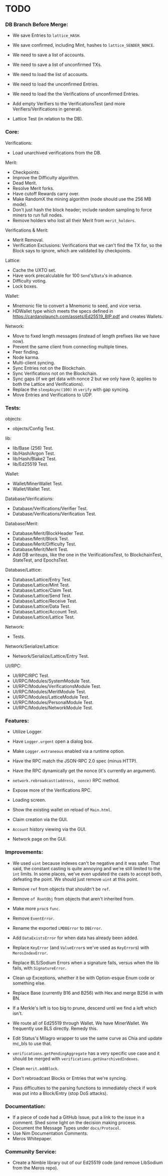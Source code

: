 # TODO

### DB Branch Before Merge:
- We save Entries to `lattice_HASH`.
- We save confirmed, including Mint, hashes to `lattice_SENDER_NONCE`.
- We need to save a list of accounts.
- We need to save a list of unconfirmed TXs.
- We need to load the list of accounts.
- We need to load the unconfirmed Entries.
- We need to load the the Verifications of unconfirmed Entries.

- Add empty Verifiers to the VerificationsTest (and more Verifiers/Verifications in general).
- Lattice Test (in relation to the DB).

### Core:
Verifications:
- Load unarchived verifications from the DB.

Merit:
- Checkpoints.
- Improve the Difficulty algorithm.
- Dead Merit.
- Resolve Merit forks.
- Have cutoff Rewards carry over.
- Make RandomX the mining algorithm (node should use the 256 MB mode).
- Don't just hash the block header; include random sampling to force miners to run full nodes.
- Remove holders who lost all their Merit from `merit_holders`.

Verifications & Merit:
- Merit Removal.
- Verification Exclusions: Verifications that we can't find the TX for, so the Block says to ignore, which are validated by checkpoints.

Lattice:
- Cache the UXTO set.
- Have work precalculable for 100 `Send`'s/`Data`'s in advance.
- Difficulty voting.
- Lock boxes.

Wallet:
- Mnemonic file to convert a Mnemonic to seed, and vice versa.
- HDWallet type which meets the specs defined in https://cardanolaunch.com/assets/Ed25519_BIP.pdf and creates Wallets.

Network:
- Move to fixed length messages (instead of length prefixes like we have now).
- Prevent the same client from connecting multiple times.
- Peer finding.
- Node karma.
- Multi-client syncing.
- Sync Entries not on the Blockchain.
- Sync Verifications not on the Blockchain.
- Sync gaps (if we get data with nonce 2 but we only have 0; applies to both the Lattice and Verifications).
- Replace the `sleepAsync(100)` in `verify` with gap syncing.
- Move Entries and Verifications to UDP.

### Tests:
objects:
- objects/Config Test.

lib:
- lib/Base (256) Test.
- lib/Hash/Argon Test.
- lib/Hash/Blake2 Test.
- lib/Ed25519 Test.

Wallet:
- Wallet/MinerWallet Test.
- Wallet/Wallet Test.

Database/Verifications:
- Database/Verifications/Verifier Test.
- Database/Verifications/Verification Test.

Database/Merit:
- Database/Merit/BlockHeader Test.
- Database/Merit/Block Test.
- Database/Merit/Difficulty Test.
- Database/Merit/Merit Test.
- Add DB writeups, like the one in the VerificationsTest, to BlockchainTest, StateTest, and EpochsTest.

Database/Lattice:
- Database/Lattice/Entry Test.
- Database/Lattice/Mint Test.
- Database/Lattice/Claim Test.
- Database/Lattice/Send Test.
- Database/Lattice/Receive Test.
- Database/Lattice/Data Test.
- Database/Lattice/Account Test.
- Database/Lattice/Lattice Test.

Network:
- Tests.

Network/Serialize/Lattice:
- Network/Serialize/Lattice/Entry Test.

UI/RPC:
- UI/RPC/RPC Test.
- UI/RPC/Modules/SystemModule Test.
- UI/RPC/Modules/VerificationsModule Test.
- UI/RPC/Modules/MeritModule Test.
- UI/RPC/Modules/LatticeModule Test.
- UI/RPC/Modules/PersonalModule Test.
- UI/RPC/Modules/NetworkModule Test.

### Features:
- Utilize Logger.
- Have `Logger.urgent` open a dialog box.
- Make `Logger.extraneous` enabled via a runtime option.

- Have the RPC match the JSON-RPC 2.0 spec (minus HTTP).
- Have the RPC dynamically get the nonce (it's currently an argument).
- `network.rebroadcast(address, nonce)` RPC method.
- Expose more of the Verifications RPC.

- Loading screen.
- Show the existing wallet on reload of `Main.html`.
- Claim creation via the GUI.
- `Account` history viewing via the GUI.
- Network page on the GUI.

### Improvements:
- We used `uint` because indexes can't be negative and it was safer. That said, the constant casting is quite annoying and we're still limited to the `int` limits. In some places, we've even updated the casts to accept both, defeating the point. We should just remove `uint` at this point.

- Remove `ref` from objects that shouldn't be `ref`.
- Remove `of RootObj` from objects that aren't inherited from.

- Make more `proc`s `func`.

- Remove `EventError`.
- Rename the exported `LMDBError` to `DBError`.
- Add `DataExistsError` for when data has already been added.
- Replace `KeyError` (and `ValueError`s we've used as `KeyError`s) with `MerosIndexError`.
- Replace BLS/Sodium Errors when a signature fails, versus when the lib fails, with `SignatureError`.
- Clean up Exceptions, whether it be with Option-esque Enum code or something else.

- Replace Base (currently B16 and B256) with Hex and merge B256 in with BN.

- If a Merkle's left is too big to prune, descend until we find a left which isn't.

- We route all of Ed25519 through Wallet. We have MinerWallet. We frequently use BLS directly. Remedy this.

- Edit Status's Milagro wrapper to use the same curve as Chia and update mc_bls to use that.

- `verifications.getPendingAggregate` has a very specific use case and it should be merged with `verifications.getUnarchivedIndexes`.

- Clean `merit.addBlock`.
- Don't rebroadcast Blocks or Entries that we're syncing.
- Pass difficulties to the parsing functions to immediately check if work was put into a Block/Entry (stop DoS attacks).

### Documentation:
- If a piece of code had a GitHub Issue, put a link to the issue in a comment. Shed some light on the decision making process.
- Document the Message Types under `docs/Protocol`.
- Use Nim Documentation Comments.
- Meros Whitepaper.

### Community Service:
- Create a Nimble library out of our Ed25519 code (and remove LibSodium from the Meros repo).
